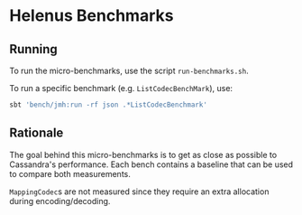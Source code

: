 # Helenus Benchmarks

## Running
To run the micro-benchmarks, use the script `run-benchmarks.sh`.

To run a specific benchmark (e.g. `ListCodecBenchMark`), use:
```bash
sbt 'bench/jmh:run -rf json .*ListCodecBenchmark'
```

## Rationale
The goal behind this micro-benchmarks is to get as close as possible to
Cassandra's performance. Each bench contains a baseline that can be used
to compare both measurements.

`MappingCodec`s are not measured since they require an extra allocation during
encoding/decoding.
